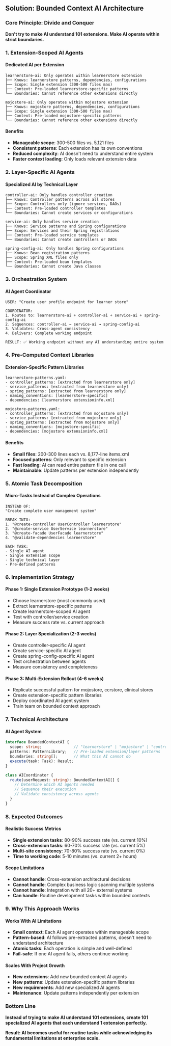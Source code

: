 ## **Solution: Bounded Context AI Architecture**

### **Core Principle: Divide and Conquer**
**Don't try to make AI understand 101 extensions. Make AI operate within strict boundaries.**

### **1. Extension-Scoped AI Agents**

#### **Dedicated AI per Extension**
```
learnerstore-ai: Only operates within learnerstore extension
├── Knows: learnerstore patterns, dependencies, configurations
├── Scope: Single extension (300-500 files max)
├── Context: Pre-loaded learnerstore-specific patterns
└── Boundaries: Cannot reference other extensions directly

mojostore-ai: Only operates within mojostore extension
├── Knows: mojostore patterns, dependencies, configurations
├── Scope: Single extension (300-500 files max)
├── Context: Pre-loaded mojostore-specific patterns
└── Boundaries: Cannot reference other extensions directly
```

#### **Benefits**
- **Manageable scope**: 300-500 files vs. 5,121 files
- **Consistent patterns**: Each extension has its own conventions
- **Reduced complexity**: AI doesn't need to understand entire system
- **Faster context loading**: Only loads relevant extension data

### **2. Layer-Specific AI Agents**

#### **Specialized AI by Technical Layer**
```
controller-ai: Only handles controller creation
├── Knows: Controller patterns across all stores
├── Scope: Controllers only (ignore services, DAOs)
├── Context: Pre-loaded controller templates
└── Boundaries: Cannot create services or configurations

service-ai: Only handles service creation
├── Knows: Service patterns and Spring configurations
├── Scope: Services and their Spring registrations
├── Context: Pre-loaded service templates
└── Boundaries: Cannot create controllers or DAOs

spring-config-ai: Only handles Spring configurations
├── Knows: Bean registration patterns
├── Scope: Spring XML files only
├── Context: Pre-loaded bean templates
└── Boundaries: Cannot create Java classes
```

### **3. Orchestration System**

#### **AI Agent Coordinator**
```
USER: "Create user profile endpoint for learner store"

COORDINATOR:
1. Routes to: learnerstore-ai + controller-ai + service-ai + spring-config-ai
2. Sequences: controller-ai → service-ai → spring-config-ai
3. Validates: Cross-agent consistency
4. Delivers: Complete working endpoint

RESULT: ✅ Working endpoint without any AI understanding entire system
```

### **4. Pre-Computed Context Libraries**

#### **Extension-Specific Pattern Libraries**
```
learnerstore-patterns.yaml:
- controller_patterns: [extracted from learnerstore only]
- service_patterns: [extracted from learnerstore only]
- spring_patterns: [extracted from learnerstore only]
- naming_conventions: [learnerstore-specific]
- dependencies: [learnerstore extensioninfo.xml]

mojostore-patterns.yaml:
- controller_patterns: [extracted from mojostore only]
- service_patterns: [extracted from mojostore only]
- spring_patterns: [extracted from mojostore only]
- naming_conventions: [mojostore-specific]
- dependencies: [mojostore extensioninfo.xml]
```

#### **Benefits**
- **Small files**: 200-300 lines each vs. 8,177-line items.xml
- **Focused patterns**: Only relevant to specific extension
- **Fast loading**: AI can read entire pattern file in one call
- **Maintainable**: Update patterns per extension independently

### **5. Atomic Task Decomposition**

#### **Micro-Tasks Instead of Complex Operations**
```
INSTEAD OF:
"Create complete user management system"

BREAK INTO:
1. "@create-controller UserController learnerstore"
2. "@create-service UserService learnerstore"
3. "@create-facade UserFacade learnerstore"
4. "@validate-dependencies learnerstore"

EACH TASK:
- Single AI agent
- Single extension scope
- Single technical layer
- Pre-defined patterns
```

### **6. Implementation Strategy**

#### **Phase 1: Single Extension Prototype (1-2 weeks)**
- Choose learnerstore (most commonly used)
- Extract learnerstore-specific patterns
- Create learnerstore-scoped AI agent
- Test with controller/service creation
- Measure success rate vs. current approach

#### **Phase 2: Layer Specialization (2-3 weeks)**
- Create controller-specific AI agent
- Create service-specific AI agent
- Create spring-config-specific AI agent
- Test orchestration between agents
- Measure consistency and completeness

#### **Phase 3: Multi-Extension Rollout (4-6 weeks)**
- Replicate successful pattern for mojostore, ccrstore, clinical stores
- Create extension-specific pattern libraries
- Deploy coordinated AI agent system
- Train team on bounded context approach

### **7. Technical Architecture**

#### **AI Agent System**
```typescript
interface BoundedContextAI {
  scope: string;              // "learnerstore" | "mojostore" | "controller" | "service"
  patterns: PatternLibrary;   // Pre-loaded extension/layer patterns
  boundaries: string[];       // What this AI cannot do
  execute(task: Task): Result;
}

class AICoordinator {
  route(userRequest: string): BoundedContextAI[] {
    // Determine which AI agents needed
    // Sequence their execution
    // Validate consistency across agents
  }
}
```

### **8. Expected Outcomes**

#### **Realistic Success Metrics**
- **Single extension tasks**: 80-90% success rate (vs. current 10%)
- **Cross-extension tasks**: 60-70% success rate (vs. current 5%)
- **Multi-site consistency**: 70-80% success rate (vs. current 0%)
- **Time to working code**: 5-10 minutes (vs. current 2+ hours)

#### **Scope Limitations**
- **Cannot handle**: Cross-extension architectural decisions
- **Cannot handle**: Complex business logic spanning multiple systems
- **Cannot handle**: Integration with all 20+ external systems
- **Can handle**: Routine development tasks within bounded contexts

### **9. Why This Approach Works**

#### **Works With AI Limitations**
- **Small context**: Each AI agent operates within manageable scope
- **Pattern-based**: AI follows pre-extracted patterns, doesn't need to understand architecture
- **Atomic tasks**: Each operation is simple and well-defined
- **Fail-safe**: If one AI agent fails, others continue working

#### **Scales With Project Growth**
- **New extensions**: Add new bounded context AI agents
- **New patterns**: Update extension-specific pattern libraries
- **New requirements**: Add new specialized AI agents
- **Maintenance**: Update patterns independently per extension

### **Bottom Line**

**Instead of trying to make AI understand 101 extensions, create 101 specialized AI agents that each understand 1 extension perfectly.**

**Result: AI becomes useful for routine tasks while acknowledging its fundamental limitations at enterprise scale.**